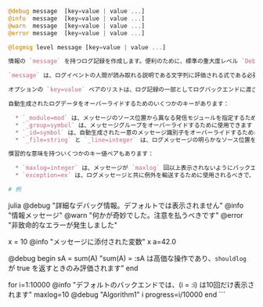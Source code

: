 ```julia
@debug message  [key=value | value ...]
@info  message  [key=value | value ...]
@warn  message  [key=value | value ...]
@error message  [key=value | value ...]

@logmsg level message [key=value | value ...]

情報の `message` を持つログ記録を作成します。便利のために、標準の重大度レベル `Debug`、`Info`、`Warn`、`Error` でログを記録するために、4つのロギングマクロ `@debug`、`@info`、`@warn`、`@error` が定義されています。`@logmsg` は、`level` をプログラム的に任意の `LogLevel` またはカスタムログレベルタイプに設定することを可能にします。

`message` は、ログイベントの人間が読み取れる説明である文字列に評価される式である必要があります。慣例として、この文字列は提示されるときにマークダウンとしてフォーマットされます。

オプションの `key=value` ペアのリストは、ログ記録の一部としてログバックエンドに渡される任意のユーザー定義メタデータをサポートします。`value` 式のみが提供される場合、式を表すキーが [`Symbol`](@ref) を使用して生成されます。例えば、`x` は `x=x` になり、`foo(10)` は `Symbol("foo(10)")=foo(10)` になります。キー値ペアのリストをスプラットするには、通常のスプラット構文 `@info "blah" kws...` を使用します。

自動生成されたログデータをオーバーライドするためのいくつかのキーがあります：

  * `_module=mod` は、メッセージのソース位置から異なる発信モジュールを指定するために使用できます。
  * `_group=symbol` は、メッセージグループをオーバーライドするために使用できます（これは通常、ソースファイルのベース名から派生します）。
  * `_id=symbol` は、自動生成された一意のメッセージ識別子をオーバーライドするために使用できます。これは、異なるソース行で生成されたメッセージを非常に密接に関連付ける必要がある場合に便利です。
  * `_file=string` と `_line=integer` は、ログメッセージの明らかなソース位置をオーバーライドするために使用できます。

慣習的な意味を持ついくつかのキー値ペアもあります：

  * `maxlog=integer` は、メッセージが `maxlog` 回以上表示されないようにバックエンドにヒントを与えるために使用されるべきです。
  * `exception=ex` は、ログメッセージと共に例外を輸送するために使用されるべきで、通常は `@error` と共に使用されます。関連するバックトレース `bt` は、タプル `exception=(ex,bt)` を使用して添付できます。

# 例

```

julia @debug "詳細なデバッグ情報。デフォルトでは表示されません" @info  "情報メッセージ" @warn  "何かが奇妙でした。注意を払うべきです" @error "非致命的なエラーが発生しました"

x = 10 @info "メッセージに添付された変数" x a=42.0

@debug begin     sA = sum(A)     "sum(A) = :sA は高価な操作であり、`shouldlog` が true を返すときのみ評価されます" end

for i=1:10000     @info "デフォルトのバックエンドでは、(i = :i) は10回だけ表示されます"  maxlog=10     @debug "Algorithm1" i progress=i/10000 end ```
